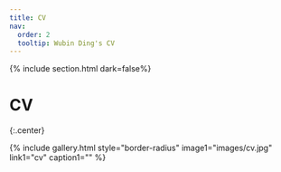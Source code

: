 ```yaml
---
title: CV
nav:
  order: 2
  tooltip: Wubin Ding's CV
---
```


{% include section.html dark=false%}
# <i class="fas fa-book-open fa-lg"></i>CV

{:.center}

{%
  include gallery.html style="border-radius"
  image1="images/cv.jpg"
  link1="cv"
  caption1=""
%}